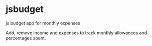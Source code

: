 # jsbudget
js budget app for monthly expenses


Add, remove income and expenses to track monthly allowances and percentages spent. 

